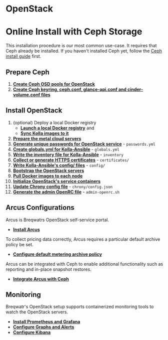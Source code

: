 # OpenStack
# Online Install with Ceph Storage

This installation procedure is our most common use-case. It requires that
Ceph already be installed. If you haven't installed Ceph yet, follow the
[Ceph install guide](/ceph-install.html) first.


## Prepare Ceph

1. [**Create Ceph OSD pools for OpenStack**](/ceph-pools.html)
1. [**Create Ceph keyring, ceph.conf, glance-api.conf and cinder-volume.conf files**](/openstack-ceph.html)

## Install OpenStack

1. (optional) Deploy a local Docker registry
   - [**Launch a local Docker registry**](/registry.html) and
   - [**Sync Kolla images to it**](/openstack-registry-mirror.html)
1. [**Prepare the metal cloud servers**](/openstack-server-setup.html)
1. [**Generate unique passwords for OpenStack service**](/openstack-kolla-passwords.html) -
   `passwords.yml`
1. [**Create globals.yml for Kolla-Ansible**](/openstack-kolla-globals.html) - `globals.yml`
1. [**Write the inventory file for Kolla-Ansible**](/openstack-kolla-inventory.html) - `inventory`
1. [**Collect or generate HTTPS certificates**](/openstack-kolla-certificates.md) - `certificates/`
1. [**Write Kolla-Ansible's config/ files**](/openstack-kolla-config.html) - `config/`
1. [**Bootstrap the OpenStack servers**](/openstack-kolla-bootstrap.html)
1. [**Pull Docker images to each node**](/openstack-kolla-pull.html)
1. [**Initialize OpenStack's service containers**](/openstack-kolla-deploy.html)
1. [**Update Chrony config file**](/update-chrony-config-file.html) - `chrony/config.json`
1. [**Generate the admin OpenRC file**](/openstack-kolla-admin-openrc.html) - `admin-openrc.sh`


## Arcus Configurations

Arcus is Breqwatrs OpenStack self-service portal.

- [**Install Arcus**](/arcus-install.html)

To collect pricing data correctly, Arcus requires a particular default archive policy be set.

- [**Configure default metering archive policy**](/openstack-gnocchi-config.html)

Arcus can be integrated with Ceph to enable additional functionality such as reporting and in-place
snapshot restores.

- [**Integrate Arcus with Ceph**](/arcus-ceph-integration.html)


## Monitoring

Breqwatr's OpenStack setup supports containerized monitoring tools to watch the OpenStack servers.

- [**Install Prometheus and Grafana**](/grafana-prometheus-config.html)
- [**Configure Graphs and Alerts**](/grafana-graphs-alerts.html)
- [**Configure Kibana**](/kibana-setup.html)

